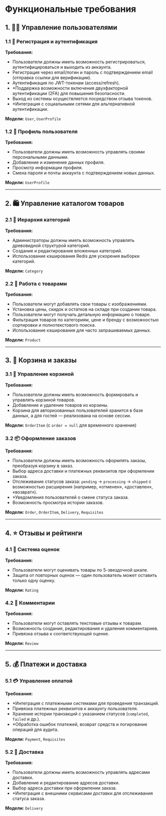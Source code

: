 # Функциональные требования

## 1. 👨‍👦 Управление пользователями

### 1.1 🔐 Регистрация и аутентификация
**Требования:**
- Пользователи должны иметь возможность регистрироваться, аутентифицироваться и выходить из аккаунта.
- Регистрация через email/логин и пароль с подтверждением email (отправка ссылки для верификации).
- Аутентификация по JWT-токенам (access/refresh).
- *Поддержка возможности включения двухфакторной аутентификации (2FA) для повышения безопасности.
- Выход из системы осуществляется посредством отзыва токенов.
- *Интеграция с социальными сетями для альтернативной аутентификации.

**Модели:** `User`, `UserProfile`

### 1.2 📝 Профиль пользователя
**Требования:**
- Пользователи должны иметь возможность управлять своими персональными данными.
- Добавление и изменение данных профиля.
- Просмотр информации профиля.
- Смена пароля и почты аккаунта с подтверждением новых данных.

**Модели:** `UserProfile`

---

## 2. 🛍️ Управление каталогом товаров

### 2.1 🌳 Иерархия категорий
**Требования:**
- Администраторы должны иметь возможность управлять древовидной структурой категорий.
- Создание и редактирование вложенных категорий.
- Использование кэширования Redis для ускорения выборки категорий.

**Модели:** `Category`

### 2.2 🧸 Работа с товарами
**Требования:**
- Пользователи могут добавлять свои товары с изображениями.
- Установка цены, скидок и остатков на складе при создании товара.
- Пользователи могут получать детальную информацию о товаре.
- Фильтрация товаров по категориям, цене и бренду с возможностью сортировки и полнотекстового поиска.
- Использование кэширования для часто запрашиваемых данных.

**Модели:** `Product`

---

## 3. 🛒 Корзина и заказы

### 3.1 🧺 Управление корзиной
**Требования:**
- Пользователи должны иметь возможность формировать и управлять корзиной товаров.
- Добавление и удаление товаров из корзины.
- Корзина для авторизованных пользователей хранится в базе данных, а для гостей — реализована на основе сессии.

**Модели:** `OrderItem` (с `order = null` для временного хранения)

### 3.2 📦 Оформление заказов
**Требования:**
- Пользователи должны иметь возможность оформлять заказы, преобразуя корзину в заказ.
- Выбор адреса доставки и платежных реквизитов при оформлении заказа.
- Отслеживание статусов заказа: `pending` → `processing` → `shipped` с возможностью расширения (например, «отменен», «доставлен», «возврат»).
- *Уведомления пользователей о смене статуса заказа.
- Возможность просмотра истории заказов.

**Модели:** `Order`, `OrderItem`, `Delivery`, `Requisites`

---

## 4. ⭐ Отзывы и рейтинги

### 4.1 🌟 Система оценок
**Требования:**
- Пользователи могут оценивать товары по 5-звездочной шкале.
- Защита от повторных оценок — один пользователь может оставить только одну оценку.

**Модели:** `Rating`

### 4.2 📝 Комментарии
**Требования:**
- Пользователи могут оставлять текстовые отзывы к товарам.
- Возможность создания, редактирования и удаления комментариев.
- Привязка отзыва к соответствующей оценке.

**Модели:** `Review`

---

## 5. 💰 Платежи и доставка

### 5.1 💳 Управление оплатой
**Требования:**
- *Интеграция с платежными системами для проведения транзакций.
- Привязка платежных реквизитов к аккаунту пользователя.
- Хранение истории транзакций с указанием статусов (`completed`, `failed` и др.).
- *Обработка ошибок платежей, возврат средств и логирование операций для аудита.

**Модели:** `Payment`, `Requisites`

### 5.2 🚚 Доставка
**Требования:**
- Пользователи должны иметь возможность управлять адресами доставки.
- Добавление и редактирование адресов доставки.
- Выбор адреса доставки при оформлении заказа.
- *Интеграция с внешними сервисами доставки для отслеживания статуса заказа.

**Модели:** `Delivery`

